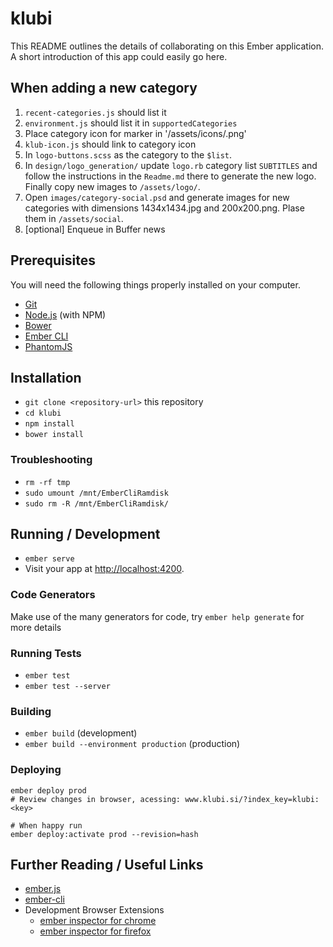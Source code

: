 # klubi

This README outlines the details of collaborating on this Ember application.
A short introduction of this app could easily go here.

## When adding a new category

1. `recent-categories.js` should list it
2. `environment.js` should list it in `supportedCategories`
3. Place category icon for marker in '/assets/icons/<category>.png'
4. `klub-icon.js` should link to category icon
5. In `logo-buttons.scss` as the category to the `$list`.
6. In `design/logo_generation/` update `logo.rb` category list `SUBTITLES` and follow the instructions in the `Readme.md` there to generate the new logo. Finally copy new images to `/assets/logo/`.
7. Open `images/category-social.psd` and generate images for new categories with dimensions 1434x1434.jpg and 200x200.png. Plase them in `/assets/social`.
8. [optional] Enqueue in Buffer news

## Prerequisites

You will need the following things properly installed on your computer.

* [Git](https://git-scm.com/)
* [Node.js](https://nodejs.org/) (with NPM)
* [Bower](https://bower.io/)
* [Ember CLI](https://ember-cli.com/)
* [PhantomJS](http://phantomjs.org/)

## Installation

* `git clone <repository-url>` this repository
* `cd klubi`
* `npm install`
* `bower install`

### Troubleshooting

* `rm -rf tmp`
* `sudo umount /mnt/EmberCliRamdisk`
* `sudo rm -R /mnt/EmberCliRamdisk/`

## Running / Development

* `ember serve`
* Visit your app at [http://localhost:4200](http://localhost:4200).

### Code Generators

Make use of the many generators for code, try `ember help generate` for more details

### Running Tests

* `ember test`
* `ember test --server`

### Building

* `ember build` (development)
* `ember build --environment production` (production)

### Deploying

```
ember deploy prod
# Review changes in browser, acessing: www.klubi.si/?index_key=klubi:<key>

# When happy run
ember deploy:activate prod --revision=hash
```

## Further Reading / Useful Links

* [ember.js](http://emberjs.com/)
* [ember-cli](https://ember-cli.com/)
* Development Browser Extensions
  * [ember inspector for chrome](https://chrome.google.com/webstore/detail/ember-inspector/bmdblncegkenkacieihfhpjfppoconhi)
  * [ember inspector for firefox](https://addons.mozilla.org/en-US/firefox/addon/ember-inspector/)
